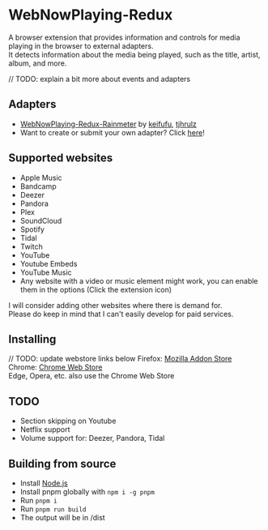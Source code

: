 # WebNowPlaying-Redux
A browser extension that provides information and controls for media playing in the browser to external adapters.  
It detects information about the media being played, such as the title, artist, album, and more.

// TODO: explain a bit more about events and adapters

## Adapters
- [WebNowPlaying-Redux-Rainmeter](https://github.com/keifufu/WebNowPlaying-Redux-Rainmeter) by [keifufu](https://github.com/keifufu), [tjhrulz](https://github.com/tjhrulz/)
- Want to create or submit your own adapter? Click [here](https://github.com/keifufu/WebNowPlaying-Redux/blob/main/CreatingAdapters.md)!

## Supported websites
- Apple Music
- Bandcamp
- Deezer
- Pandora
- Plex
- SoundCloud
- Spotify
- Tidal
- Twitch
- YouTube
- Youtube Embeds
- YouTube Music
- Any website with a video or music element might work, you can enable them in the options (Click the extension icon)

I will consider adding other websites where there is demand for.  
Please do keep in mind that I can't easily develop for paid services.

## Installing
// TODO: update webstore links below
Firefox: [Mozilla Addon Store](https://addons.mozilla.org/en-US/firefox/addon/webnowplaying-redux/)  
Chrome: [Chrome Web Store](https://chrome.google.com/webstore/detail/webnowplaying-redux/ejimjbbegnadfnpgnnfngljgmgpddnmp)  
Edge, Opera, etc. also use the Chrome Web Store

## TODO
- Section skipping on Youtube
- Netflix support
- Volume support for: Deezer, Pandora, Tidal

## Building from source
- Install [Node.js](https://nodejs.org)
- Install pnpm globally with `npm i -g pnpm`
- Run `pnpm i`
- Run `pnpm run build`
- The output will be in /dist